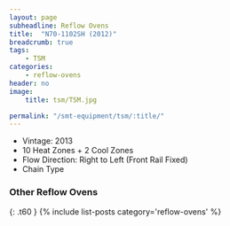 ```yaml
---
layout: page
subheadline: Reflow Ovens
title:  "N70-1102SH (2012)"
breadcrumb: true
tags:
    - TSM
categories:
    - reflow-ovens
header: no
image:
    title: tsm/TSM.jpg

permalink: "/smt-equipment/tsm/:title/"
---
```


- Vintage: 2013
- 10 Heat Zones + 2 Cool Zones
- Flow Direction: Right to Left (Front Rail Fixed)
- Chain Type

### Other Reflow Ovens ###
{: .t60 }
{% include list-posts category='reflow-ovens' %}
